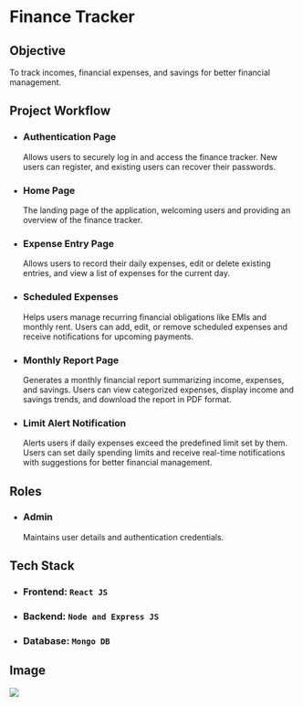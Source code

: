 # **Finance Tracker**

## Objective
To track incomes, financial expenses, and savings for better financial management.

## Project Workflow
- ### Authentication Page
  Allows users to securely log in and access the finance tracker. New users can register, and existing users can recover their passwords.

- ### Home Page
  The landing page of the application, welcoming users and providing an overview of the finance tracker.

- ### Expense Entry Page
  Allows users to record their daily expenses, edit or delete existing entries, and view a list of expenses for the current day.

- ### Scheduled Expenses
  Helps users manage recurring financial obligations like EMIs and monthly rent. Users can add, edit, or remove scheduled expenses and receive notifications for upcoming payments.

- ### Monthly Report Page
  Generates a monthly financial report summarizing income, expenses, and savings. Users can view categorized expenses, display income and savings trends, and download the report in PDF format.

- ### Limit Alert Notification
  Alerts users if daily expenses exceed the predefined limit set by them. Users can set daily spending limits and receive real-time notifications with suggestions for better financial management.

## Roles
- ### Admin
  Maintains user details and authentication credentials.

## Tech Stack
- ### Frontend: `React JS`
- ### Backend: `Node and Express JS`
- ### Database: `Mongo DB`

## Image
<img src="Finance Tracker.jpg">
